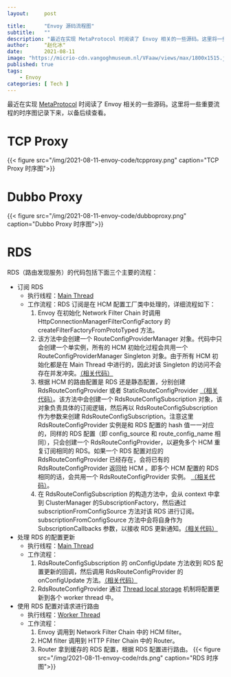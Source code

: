 ```yaml
---
layout:     post

title:      "Envoy 源码流程图"
subtitle:   ""
description: "最近在实现 MetaProtocol 时阅读了 Envoy 相关的一些源码。这里将一些重要流程的时序图记录下来，以备后续查看。"
author:     "赵化冰"
date:       2021-08-11
image: "https://micrio-cdn.vangoghmuseum.nl/VFaaw/views/max/1800x1515.jpg"
published: true
tags:
    - Envoy
categories: [ Tech ]
---
```


最近在实现 [MetaProtocol](https://github.com/aeraki-framework/meta-protocol-proxy) 时阅读了 Envoy 相关的一些源码。这里将一些重要流程的时序图记录下来，以备后续查看。

# TCP Proxy

{{< figure src="/img/2021-08-11-envoy-code/tcpproxy.png" caption="TCP Proxy 时序图">}}

# Dubbo Proxy

{{< figure src="/img/2021-08-11-envoy-code/dubboproxy.png" caption="Dubbo Proxy 时序图">}}

# RDS

RDS（路由发现服务）的代码包括下面三个主要的流程：
* 订阅 RDS 
    * 执行线程：[Main Thread](https://blog.envoyproxy.io/envoy-threading-model-a8d44b922310)
    * 工作流程：RDS 订阅是在 HCM 配置工厂类中处理的，详细流程如下：
        1. Envoy 在初始化 Network Filter Chain 时调用 HttpConnectionManagerFilterConfigFactory 的 createFilterFactoryFromProtoTyped 方法。
        1. 该方法中会创建一个 RouteConfigProviderManager 对象。代码中只会创建一个单实例，所有的 HCM 初始化过程会共用一个 RouteConfigProviderManager Singleton 对象。由于所有 HCM 初始化都是在 Main Thread 中进行的，因此对该 Singleton 的访问不会存在并发冲突。[（相关代码）](https://github.com/envoyproxy/envoy/blob/c98cd1320d7aed7bfa1de2a8313d1d116e68833a/source/extensions/filters/network/http_connection_manager/config.cc#L158)
        1. 根据 HCM 的路由配置是 RDS 还是静态配置，分别创建 RdsRouteConfigProvider 或者 StaticRouteConfigProvider [（相关代码）](https://github.com/envoyproxy/envoy/blob/5b4bad85bd7adb923cf25dd319f8f3f45b7c2670/source/common/router/rds_impl.cc#L38)。该方法中会创建一个 RdsRouteConfigSubscription 对象，该对象负责具体的订阅逻辑，然后再以 RdsRouteConfigSubscription 作为参数来创建 RdsRouteConfigSubscription。注意这里 RdsRouteConfigProvider 实例是和 RDS 配置的 hash 值一一对应的，同样的 RDS 配置（即 config_source 和 route_config_name 相同），只会创建一个 RdsRouteConfigProvider，以避免多个 HCM 重复订阅相同的 RDS。如果一个 RDS 配置对应的 RdsRouteConfigProvider 已经存在，会将已有的 RdsRouteConfigProvider 返回给 HCM 。即多个 HCM 配置的 RDS 相同的话，会共用一个 RdsRouteConfigProvider 实例。 [（相关代码）](https://github.com/envoyproxy/envoy/blob/5b4bad85bd7adb923cf25dd319f8f3f45b7c2670/source/common/router/rds_impl.cc#L338)。
        1. 在 RdsRouteConfigSubscription 的构造方法中，会从 context 中拿到 ClusterManager 的SubscriptionFactory，然后通过 subscriptionFromConfigSource 方法对该 RDS 进行订阅。 subscriptionFromConfigSource 方法中会将自身作为SubscriptionCallbacks 参数，以接收 RDS 更新通知。[（相关代码）](https://github.com/envoyproxy/envoy/blob/5b4bad85bd7adb923cf25dd319f8f3f45b7c2670/source/common/router/rds_impl.cc#L95)
* 处理 RDS 的配置更新
    * 执行线程：[Main Thread](https://blog.envoyproxy.io/envoy-threading-model-a8d44b922310)
     * 工作流程：
       1. RdsRouteConfigSubscription 的 onConfigUpdate 方法收到 RDS 配置更新的回调，然后调用 RdsRouteConfigProvider 的 onConfigUpdate 方法。[（相关代码）](https://github.com/envoyproxy/envoy/blob/5b4bad85bd7adb923cf25dd319f8f3f45b7c2670/source/common/router/rds_impl.cc#L115)
       2. RdsRouteConfigProvider 通过 [Thread local storage](https://blog.envoyproxy.io/envoy-threading-model-a8d44b922310) 机制将配置更新到各个 worker thread 中。
* 使用 RDS 配置对请求进行路由 
    * 执行线程：[Worker Thread](https://blog.envoyproxy.io/envoy-threading-model-a8d44b922310)
    * 工作流程：
      1. Envoy 调用到 Network Filter Chain 中的 HCM filter。
      1. HCM filter 调用到 HTTP Filter Chain 中的 Router。
      2. Router 拿到缓存的 RDS 配置，根据 RDS 配置进行路由。
{{< figure src="/img/2021-08-11-envoy-code/rds.png" caption="RDS 时序图">}}